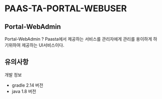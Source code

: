 # PAAS-TA-PORTAL-WEBUSER

## Portal-WebAdmin
Portal-WebAdmin ? Paasta에서 제공하는 서비스를 관리자에게 관리를 용이하게 하기위하여 제공하는 UI서비스이다.


## 유의사항

개발 정보
- gradle 2.14 버전
- java 1.8 버전


